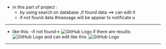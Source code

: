 - in this part of project :
    * by using search on database ,if  found data ==> can edit it 
    * if not found data #massage will be appear to notificate u
--------------------------------------------------------------------------------------------
* like this:
  -if not found->
![GitHub Logo](/images/notfound.png)
    if there are results:
![GitHub Logo](/images/found.png)
and can edit like this:
![GitHub Logo](/images/edit.png)
---------------------------------------------------------------------------------------------------







